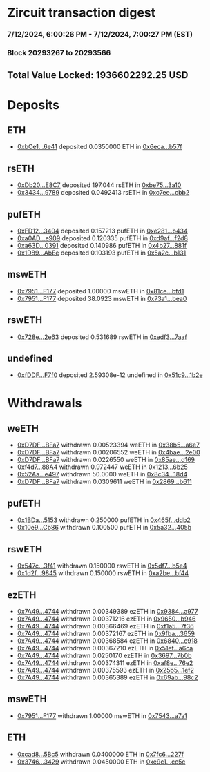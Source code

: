 # Zircuit transaction digest
### 7/12/2024, 6:00:26 PM - 7/12/2024, 7:00:27 PM (EST)
### Block 20293267 to 20293566

## Total Value Locked: 1936602292.25 USD

# Deposits
## ETH
- [0xbCe1...6e41](https://etherscan.io/address/0xbCe1b4e8250E5d350326139a46541A80c3eA6e41) deposited 0.0350000 ETH in [0x6eca...b57f](https://etherscan.io/tx/0xbCe1b4e8250E5d350326139a46541A80c3eA6e41)
## rsETH
- [0xDb20...E8C7](https://etherscan.io/address/0xDb2022BE9593B7CF990D7a58da9286043F98E8C7) deposited 197.044 rsETH in [0xbe75...3a10](https://etherscan.io/tx/0xDb2022BE9593B7CF990D7a58da9286043F98E8C7)
- [0x3434...9789](https://etherscan.io/address/0x34349c5569e7B846c3558961552D2202760A9789) deposited 0.0492413 rsETH in [0xc7ee...cbb2](https://etherscan.io/tx/0x34349c5569e7B846c3558961552D2202760A9789)
## pufETH
- [0xFD12...3404](https://etherscan.io/address/0xFD1255e34a9c785Cf12d9bC7362246D3F4183404) deposited 0.157213 pufETH in [0xe281...b434](https://etherscan.io/tx/0xFD1255e34a9c785Cf12d9bC7362246D3F4183404)
- [0xa0AD...e909](https://etherscan.io/address/0xa0ADaAC4c02Eb99D30B8Afc3a71262ED6b57e909) deposited 0.120335 pufETH in [0xd9af...f2d8](https://etherscan.io/tx/0xa0ADaAC4c02Eb99D30B8Afc3a71262ED6b57e909)
- [0xa63D...0391](https://etherscan.io/address/0xa63Dd1Be2fDdbb92d7bAAb4e6E3A9AEce2210391) deposited 0.140986 pufETH in [0x4b27...881f](https://etherscan.io/tx/0xa63Dd1Be2fDdbb92d7bAAb4e6E3A9AEce2210391)
- [0x1D89...AbEe](https://etherscan.io/address/0x1D89FB10D1cA601B7D2a4A05E32695F82eB5AbEe) deposited 0.103193 pufETH in [0x5a2c...b131](https://etherscan.io/tx/0x1D89FB10D1cA601B7D2a4A05E32695F82eB5AbEe)
## mswETH
- [0x7951...F177](https://etherscan.io/address/0x79515c211e1fC889aC50384C52700bECab54F177) deposited 1.00000 mswETH in [0x81ce...bfd1](https://etherscan.io/tx/0x79515c211e1fC889aC50384C52700bECab54F177)
- [0x7951...F177](https://etherscan.io/address/0x79515c211e1fC889aC50384C52700bECab54F177) deposited 38.0923 mswETH in [0x73a1...bea0](https://etherscan.io/tx/0x79515c211e1fC889aC50384C52700bECab54F177)
## rswETH
- [0x728e...2e63](https://etherscan.io/address/0x728e3417b9923313FaFaEd8B1f5e2D0E82ef2e63) deposited 0.531689 rswETH in [0xedf3...7aaf](https://etherscan.io/tx/0x728e3417b9923313FaFaEd8B1f5e2D0E82ef2e63)
## undefined
- [0xfDDF...F7f0](https://etherscan.io/address/0xfDDFFf2C1A376CcEc92D9EFC11ec81BbD73BF7f0) deposited 2.59308e-12 undefined in [0x51c9...1b2e](https://etherscan.io/tx/0xfDDFFf2C1A376CcEc92D9EFC11ec81BbD73BF7f0)
# Withdrawals
## weETH
- [0xD7DF...BFa7](https://etherscan.io/address/0xD7DF7E085214743530afF339aFC420c7c720BFa7) withdrawn 0.00523394 weETH in [0x38b5...a6e7](https://etherscan.io/tx/0xD7DF7E085214743530afF339aFC420c7c720BFa7)
- [0xD7DF...BFa7](https://etherscan.io/address/0xD7DF7E085214743530afF339aFC420c7c720BFa7) withdrawn 0.00206552 weETH in [0x4bae...2e00](https://etherscan.io/tx/0xD7DF7E085214743530afF339aFC420c7c720BFa7)
- [0xD7DF...BFa7](https://etherscan.io/address/0xD7DF7E085214743530afF339aFC420c7c720BFa7) withdrawn 0.0226550 weETH in [0x85ae...d169](https://etherscan.io/tx/0xD7DF7E085214743530afF339aFC420c7c720BFa7)
- [0xf4d7...88A4](https://etherscan.io/address/0xf4d76f42c90a04C19d919297500535f3377388A4) withdrawn 0.972447 weETH in [0x1213...6b25](https://etherscan.io/tx/0xf4d76f42c90a04C19d919297500535f3377388A4)
- [0x52Aa...e497](https://etherscan.io/address/0x52Aa899454998Be5b000Ad077a46Bbe360F4e497) withdrawn 50.0000 weETH in [0x8c34...18d4](https://etherscan.io/tx/0x52Aa899454998Be5b000Ad077a46Bbe360F4e497)
- [0xD7DF...BFa7](https://etherscan.io/address/0xD7DF7E085214743530afF339aFC420c7c720BFa7) withdrawn 0.0309611 weETH in [0x2869...b611](https://etherscan.io/tx/0xD7DF7E085214743530afF339aFC420c7c720BFa7)
## pufETH
- [0x1BDa...5153](https://etherscan.io/address/0x1BDa0a00d113eee140757AA5603c7ccA15295153) withdrawn 0.250000 pufETH in [0x465f...ddb2](https://etherscan.io/tx/0x1BDa0a00d113eee140757AA5603c7ccA15295153)
- [0x10e9...Cb86](https://etherscan.io/address/0x10e9815AC7fD98C724797af9E80966F26177Cb86) withdrawn 0.100500 pufETH in [0x5a32...405b](https://etherscan.io/tx/0x10e9815AC7fD98C724797af9E80966F26177Cb86)
## rswETH
- [0x547c...3f41](https://etherscan.io/address/0x547c55F7845ef7D8B007dD6D3C5E541434C83f41) withdrawn 0.150000 rswETH in [0x5df7...b5e4](https://etherscan.io/tx/0x547c55F7845ef7D8B007dD6D3C5E541434C83f41)
- [0x1d2f...9845](https://etherscan.io/address/0x1d2f1255f821aAe2505c9697efa3296106509845) withdrawn 0.150000 rswETH in [0xa2be...bf44](https://etherscan.io/tx/0x1d2f1255f821aAe2505c9697efa3296106509845)
## ezETH
- [0x7A49...4744](https://etherscan.io/address/0x7A493Be5c2ce014cD049Bf178a1ac0Db1B434744) withdrawn 0.00349389 ezETH in [0x9384...a977](https://etherscan.io/tx/0x7A493Be5c2ce014cD049Bf178a1ac0Db1B434744)
- [0x7A49...4744](https://etherscan.io/address/0x7A493Be5c2ce014cD049Bf178a1ac0Db1B434744) withdrawn 0.00371216 ezETH in [0x9650...b946](https://etherscan.io/tx/0x7A493Be5c2ce014cD049Bf178a1ac0Db1B434744)
- [0x7A49...4744](https://etherscan.io/address/0x7A493Be5c2ce014cD049Bf178a1ac0Db1B434744) withdrawn 0.00366469 ezETH in [0xf1a5...7f36](https://etherscan.io/tx/0x7A493Be5c2ce014cD049Bf178a1ac0Db1B434744)
- [0x7A49...4744](https://etherscan.io/address/0x7A493Be5c2ce014cD049Bf178a1ac0Db1B434744) withdrawn 0.00372167 ezETH in [0x9fba...3659](https://etherscan.io/tx/0x7A493Be5c2ce014cD049Bf178a1ac0Db1B434744)
- [0x7A49...4744](https://etherscan.io/address/0x7A493Be5c2ce014cD049Bf178a1ac0Db1B434744) withdrawn 0.00368584 ezETH in [0x6840...c918](https://etherscan.io/tx/0x7A493Be5c2ce014cD049Bf178a1ac0Db1B434744)
- [0x7A49...4744](https://etherscan.io/address/0x7A493Be5c2ce014cD049Bf178a1ac0Db1B434744) withdrawn 0.00367210 ezETH in [0x51ef...a6ca](https://etherscan.io/tx/0x7A493Be5c2ce014cD049Bf178a1ac0Db1B434744)
- [0x7A49...4744](https://etherscan.io/address/0x7A493Be5c2ce014cD049Bf178a1ac0Db1B434744) withdrawn 0.0250170 ezETH in [0x3697...7b0b](https://etherscan.io/tx/0x7A493Be5c2ce014cD049Bf178a1ac0Db1B434744)
- [0x7A49...4744](https://etherscan.io/address/0x7A493Be5c2ce014cD049Bf178a1ac0Db1B434744) withdrawn 0.00374311 ezETH in [0xaf8e...76e2](https://etherscan.io/tx/0x7A493Be5c2ce014cD049Bf178a1ac0Db1B434744)
- [0x7A49...4744](https://etherscan.io/address/0x7A493Be5c2ce014cD049Bf178a1ac0Db1B434744) withdrawn 0.00375593 ezETH in [0x25b5...1ef2](https://etherscan.io/tx/0x7A493Be5c2ce014cD049Bf178a1ac0Db1B434744)
- [0x7A49...4744](https://etherscan.io/address/0x7A493Be5c2ce014cD049Bf178a1ac0Db1B434744) withdrawn 0.00365389 ezETH in [0x69ab...98c2](https://etherscan.io/tx/0x7A493Be5c2ce014cD049Bf178a1ac0Db1B434744)
## mswETH
- [0x7951...F177](https://etherscan.io/address/0x79515c211e1fC889aC50384C52700bECab54F177) withdrawn 1.00000 mswETH in [0x7543...a7a1](https://etherscan.io/tx/0x79515c211e1fC889aC50384C52700bECab54F177)
## ETH
- [0xcad8...5Bc5](https://etherscan.io/address/0xcad8104C38636B9f4B98C13a541917E4D9145Bc5) withdrawn 0.0400000 ETH in [0x7fc6...227f](https://etherscan.io/tx/0xcad8104C38636B9f4B98C13a541917E4D9145Bc5)
- [0x3746...3429](https://etherscan.io/address/0x3746A599f6890e9131BffcA6A9bd7dA069fc3429) withdrawn 0.0450000 ETH in [0xe9c1...cc5c](https://etherscan.io/tx/0x3746A599f6890e9131BffcA6A9bd7dA069fc3429)
